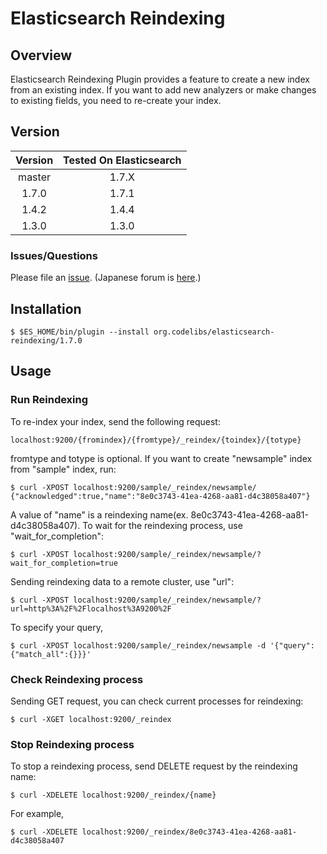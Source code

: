 Elasticsearch Reindexing
=======================

## Overview

Elasticsearch Reindexing Plugin provides a feature to create a new index from an existing index.
If you want to add new analyzers or make changes to existing fields, you need to re-create your index.

## Version

| Version   | Tested On Elasticsearch |
|:---------:|:-----------------------:|
| master    | 1.7.X                   |
| 1.7.0     | 1.7.1                   |
| 1.4.2     | 1.4.4                   |
| 1.3.0     | 1.3.0                   |

### Issues/Questions

Please file an [issue](https://github.com/codelibs/elasticsearch-reindexing/issues "issue").
(Japanese forum is [here](https://github.com/codelibs/codelibs-ja-forum "here").)

## Installation

    $ $ES_HOME/bin/plugin --install org.codelibs/elasticsearch-reindexing/1.7.0

## Usage

### Run Reindexing

To re-index your index, send the following request:

    localhost:9200/{fromindex}/{fromtype}/_reindex/{toindex}/{totype}

fromtype and totype is optional.
If you want to create "newsample" index from "sample" index, run:

    $ curl -XPOST localhost:9200/sample/_reindex/newsample/
    {"acknowledged":true,"name":"8e0c3743-41ea-4268-aa81-d4c38058a407"}

A value of "name" is a reindexing name(ex. 8e0c3743-41ea-4268-aa81-d4c38058a407).
To wait for the reindexing process, use "wait\_for\_completion":

    $ curl -XPOST localhost:9200/sample/_reindex/newsample/?wait_for_completion=true

Sending reindexing data to a remote cluster, use "url":

    $ curl -XPOST localhost:9200/sample/_reindex/newsample/?url=http%3A%2F%2Flocalhost%3A9200%2F

To specify your query,

    $ curl -XPOST localhost:9200/sample/_reindex/newsample -d '{"query":{"match_all":{}}}'

### Check Reindexing process

Sending GET request, you can check current processes for reindexing:

    $ curl -XGET localhost:9200/_reindex

### Stop Reindexing process

To stop a reindexing process, send DELETE request by the reindexing name:

    $ curl -XDELETE localhost:9200/_reindex/{name}

For example,

    $ curl -XDELETE localhost:9200/_reindex/8e0c3743-41ea-4268-aa81-d4c38058a407

